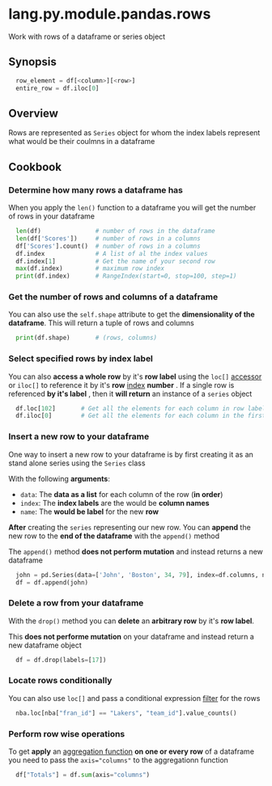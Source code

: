 # lang.py.module.pandas.rows

Work with rows of a dataframe or series object

## Synopsis

```py
  row_element = df[<column>][<row>]
  entire_row = df.iloc[0]
```

## Overview

Rows are represented as `Series` object for whom the index labels represent
what would be their coulmns in a dataframe

## Cookbook

### Determine how many rows a dataframe has

When you apply the `len()` function to a dataframe you will get the number of
rows in your dataframe

```py
  len(df)               # number of rows in the dataframe
  len(df['Scores'])     # number of rows in a columns
  df['Scores'].count()  # number of rows in a columns
  df.index              # A list of al the index values
  df.index[1]           # Get the name of your second row
  max(df.index)         # maximum row index
  print(df.index)       # RangeIndex(start=0, stop=100, step=1)
```

### Get the number of rows and columns of a dataframe

You can also use the `self.shape` attribute to get the **dimensionality of the
dataframe**. This will return a tuple of rows and columns

```py
  print(df.shape)       # (rows, columns)
```

### Select specified rows by index label

You can also **access a whole row** by it's **row label** using the `loc[]`
[accessor](./4sli.md)  or `iloc[]` to reference it by it's **row**
[index](./bzog.md) **number** . If a single row is referenced **by it's label**
, then it **will return** an instance of a `series` object

```py
  df.loc[102]       # Get all the elements for each column in row labeled 102
  df.iloc[0]        # Get all the elements for each column in the first row
```

### Insert a new row to your dataframe

One way to insert a new row to your dataframe is by first creating it as an
stand alone series using the `Series` class

With the following **arguments**:

- `data`: The **data as a list** for each column of the row (**in order**)
- `index`: The **index labels** are the would be **column names**
- `name`: The **would be label** for the new **row**

**After** creating the `series` representing our new row. You can **append** the
new row to the **end of the dataframe** with the `append()` method

The `append()` method **does not perform mutation** and instead returns a new
dataframe

```py
  john = pd.Series(data=['John', 'Boston', 34, 79], index=df.columns, name=17)
  df = df.append(john)
```

### Delete a row from your dataframe

With the `drop()` method you can **delete** an **arbitrary row** by it's **row label**.

This **does not performe mutation** on your dataframe and instead return a new
dataframe object

```py
  df = df.drop(labels=[17])
```

### Locate rows conditionally

You can also use `loc[]` and pass a conditional expression [filter](./niq3.md)
for the rows

```py
  nba.loc[nba["fran_id"] == "Lakers", "team_id"].value_counts()
```

### Perform row wise operations

To get **apply** an [aggregation function](./l1ya.md) **on one or every row**
of a dataframe you need to pass the `axis="columns"` to the aggregationn function

```py
  df["Totals"] = df.sum(axis="columns")
```
